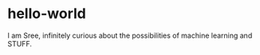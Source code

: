 # hello-world

I am Sree, infinitely curious about the possibilities of machine learning and STUFF. 
